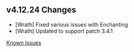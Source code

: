 ## v4.12.24 Changes

* [Wrath] Fixed various issues with Enchanting
* [Wrath] Updated to support patch 3.4.1

[Known Issues](https://support.tradeskillmaster.com/en_US/known_issues)
